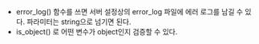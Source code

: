 * error_log() 함수를 쓰면 서버 설정상의 error_log 파일에 에러 로그를 남길 수 있다. 파라미터는 string으로 넘기면 된다.
* is_object() 로 어떤 변수가 object인지 검증할 수 있다.
